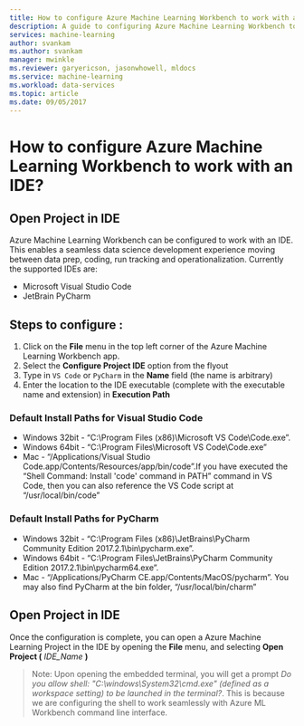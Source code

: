 ```yaml
---
title: How to configure Azure Machine Learning Workbench to work with an IDE?  | Microsoft Docs
description: A guide to configuring Azure Machine Learning Workbench to work with your IDE.  
services: machine-learning
author: svankam
ms.author: svankam
manager: mwinkle
ms.reviewer: garyericson, jasonwhowell, mldocs
ms.service: machine-learning
ms.workload: data-services
ms.topic: article
ms.date: 09/05/2017
---
```


# How to configure Azure Machine Learning Workbench to work with an IDE? 

## Open Project in IDE
Azure Machine Learning Workbench can be configured to work with an IDE. This enables a seamless data science development experience moving between data prep, coding, run tracking and operationalization. Currently the supported IDEs are:
- Microsoft Visual Studio Code 
- JetBrain PyCharm 

## Steps to configure :  
1. Click on the **File** menu in the top left corner of the Azure Machine Learning Workbench app. 
2. Select the **Configure Project IDE** option from the flyout 
3. Type in `VS Code` or `PyCharm` in the **Name** field (the name is arbitrary)
4. Enter the location to the IDE executable (complete with the executable name and extension) in **Execution Path**

### Default Install Paths for Visual Studio Code  

* Windows 32bit - “C:\Program Files (x86)\Microsoft VS Code\Code.exe”. 
* Windows 64bit - “C:\Program Files\Microsoft VS Code\Code.exe”
* Mac - “/Applications/Visual Studio Code.app/Contents/Resources/app/bin/code”.If you have executed the “Shell Command: Install 'code' command in PATH” command in VS Code, then you can also reference the VS Code script at “/usr/local/bin/code”

### Default Install Paths for PyCharm 

* Windows 32bit - “C:\Program Files (x86)\JetBrains\PyCharm Community Edition 2017.2.1\bin\pycharm.exe”. 
* Windows 64bit - “C:\Program Files\JetBrains\PyCharm Community Edition 2017.2.1\bin\pycharm64.exe”.
* Mac - “/Applications/PyCharm CE.app/Contents/MacOS/pycharm”. You may also find PyCharm at the bin folder, “/usr/local/bin/charm”

## Open Project in IDE 
Once the configuration is complete, you can open a Azure Machine Learning Project in the IDE by opening the **File** menu, and selecting **Open Project (** *IDE_Name* **)**

>Note: Upon opening the embedded terminal, you will get a prompt _Do you allow shell: "C:\windows\System32\cmd.exe" (defined as a workspace setting) to be launched in the terminal?_. This is because we are configuring the shell to work seamlessly with Azure ML Workbench command line interface. 
